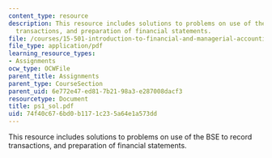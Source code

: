 ```yaml
---
content_type: resource
description: This resource includes solutions to problems on use of the BSE to record
  transactions, and preparation of financial statements.
file: /courses/15-501-introduction-to-financial-and-managerial-accounting-spring-2004/74f40c676bd0b1171c235a64e1a573dd_ps1_sol.pdf
file_type: application/pdf
learning_resource_types:
- Assignments
ocw_type: OCWFile
parent_title: Assignments
parent_type: CourseSection
parent_uid: 6e772e47-ed81-7b21-98a3-e287008dacf3
resourcetype: Document
title: ps1_sol.pdf
uid: 74f40c67-6bd0-b117-1c23-5a64e1a573dd
---
```

This resource includes solutions to problems on use of the BSE to record transactions, and preparation of financial statements.